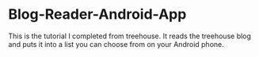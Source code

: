 Blog-Reader-Android-App
=======================

This is the tutorial I completed from treehouse. It reads the treehouse blog and puts it into a list you can choose 
from on your Android phone. 
